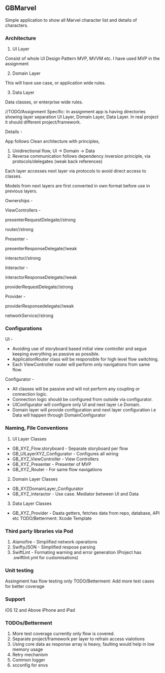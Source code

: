 ## GBMarvel

Simple application to show all Marvel character list and details of characters.

### Architecture 

1. UI Layer

Consist of whole UI Design Pattern MVP, MVVM etc. 
I have used MVP in the assignment

2. Domain Layer

This will have use case, or application wide rules.

3. Data Layer

Data classes, or enterprise wide rules.

//TODO/Assignment Specific: In assignment app is having directories showing layer separation UI Layer, Domain Layer, Data Layer. In real project it should different project/framework.

Details -

App follows Clean architecture with principles,
1. Unidirectional flow,  UI -> Domain -> Data
2. Reverse communication follows dependency inversion principle, via protocols/delegates (weak back references)

Each layer accesses next layer via protocols to avoid direct access to classes.

Models from next layers are first converted in own format before use in previous layers.

Ownerships - 

ViewControllers -

presenterRequestDelegate//strong

router//strong

Presenter - 

presenterResponseDelegate//weak

interactor//strong

Interactor -

interactorResponseDelegate//weak

providerRequestDelegate//strong

Provider  -

providerResponsedelegate//weak

networkService//strong


### Configurations

UI - 
* Avoiding use of storyboard based initial view controller and segue keeping everything as passive as possible.
* ApplicationRouter class will be responsible for high level flow switching.
* Each ViewController router will perform only navigations from same flow.

Configurator - 
* All classes will be passive and will not perform any coupling or connection logic. 
* Connection logic should be configured from outside via configurator.
* UIConfigurator will configure only UI and next layer i.e Domain. 
* Domain layer will provide configuration and next layer configuration i.e Data will happen through DomainConfigurator

### Naming, File Conventions

1. UI Layer Classes

* GB_XYZ_Flow.storyboard - Separate storyboard per flow
* GB_UILayerXYZ_Configurator - Configures all wiring
* GB_XYZ_ViewController - View Controllers
* GB_XYZ_Presenter - Presenter of MVP
* GB_XYZ_Router - For same flow navigations

2. Domain Layer Classes

* GB_XYZDomainLayer_Configurator 
* GB_XYZ_Interactor - Use case. Mediator between UI and Data

3. Data Layer Classes

* GB_XYZ_Provider - Daata getters, fetches data from repo, database, API etc
TODO/Betterment:  Xcode Template


### Third party libraries via Pod

1. Alamofire - Simplified network operations 
2. SwiftyJSON - Simplified respose parsing 
3. SwiftLint - Formating warning and error generation  (Project has .swiftlint.yml for customisations)

### Unit testing
Assingment has flow testing only
TODO/Betterment: Add more test cases for better coverage

### Support
iOS 12 and Above 
iPhone and iPad


### TODOs/Betterment
1. More test coverage currently only flow is covered.
2. Separate project/framework per layer to refrain access vialotions 
3. Using core data as response array is heavy, faulting would help in low memory usage
4. Retry mechanism
5. Common logger 
6. xcconfig for envs

